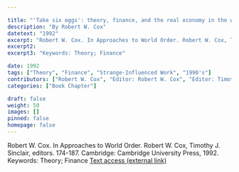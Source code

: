 ```yaml
---

title: "'Take six eggs': theory, finance, and the real economy in the work of Susan Strange"
description: "By Robert W. Cox"
datetext: "1992"
excerpt: "Robert W. Cox. In Approaches to World Order. Robert W. Cox, Timothy J. Sinclair, editors. 174-187. Cambridge: Cambridge University Press, 1992."
excerpt2: 
excerpt3: "Keywords: Theory; Finance"

date: 1992
tags: ["Theory", "Finance", "Strange-Influenced Work", "1990's"]
contributors: ["Robert W. Cox", "Editor: Robert W. Cox", "Editor: Timothy J. Sinclair"]
categories: ["Book Chapter"]

draft: false
weight: 50
images: []
pinned: false
homepage: false
---
```


Robert W. Cox. In Approaches to World Order. Robert W. Cox, Timothy J. Sinclair, editors. 174-187. Cambridge: Cambridge University Press, 1992.
Keywords: Theory; Finance
[Text access (external link)](https://www.worldcat.org/title/31376545)

